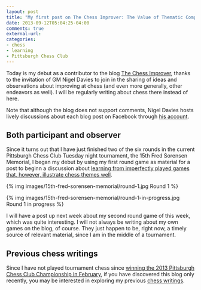 ```yaml
---
layout: post
title: "My first post on The Chess Improver: The Value of Thematic Complete Games Against a Weaker Opponent"
date: 2013-09-12T05:04:25-04:00
comments: true
external-url: 
categories:
- chess
- learning
- Pittsburgh Chess Club
---
```

Today is my debut as a contributor to the blog [The Chess Improver](http://chessimprover.com/), thanks to the invitation of GM Nigel Davies to join in the sharing of ideas and observations about improving at chess (and even more generally, other endeavors as well). I will be regularly writing about chess there instead of here.

Note that although the blog does not support comments, Nigel Davies hosts lively discussions about each blog post on Facebook through [his account](http://www.facebook.com/nigel.davies1).

## Both participant and observer

Since it turns out that I have just finished two of the six rounds in the current Pittsburgh Chess Club Tuesday night tournament, the 15th Fred Sorensen Memorial, I began my debut by using my first round game as material for a post to beginn a discussion about [learning from imperfectly played games that, however, illustrate chess themes well](http://chessimprover.com/the-value-of-thematic-complete-games-against-a-weaker-opponent/).

{% img images/15th-fred-sorensen-memorial/round-1.jpg Round 1 %}

{% img images/15th-fred-sorensen-memorial/round-1-in-progress.jpg Round 1 in progress %}

I will have a post up next week about my second round game of this week, which was quite interesting. I will not always be writing about my own games on the blog, of course. They just happen to be, right now, a timely source of relevant material, since I am in the middle of a tournament.

## Previous chess writings

Since I have not played tournament chess since [winning the 2013 Pittsburgh Chess Club Championship in February](/blog/2013/02/20/pittsburgh-chess-club-championship-2013-round-6-winning-as-black-like-a-madman/), if you have discovered this blog only recently, you may be interested in exploring my previous [chess writings](/blog/categories/chess/).
